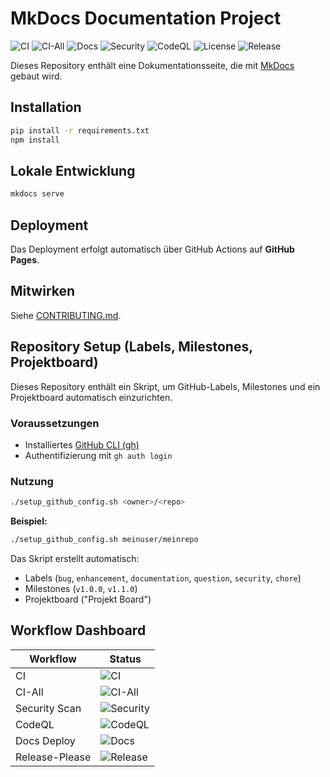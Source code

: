 # MkDocs Documentation Project

![CI](https://github.com/OWNER/REPO/actions/workflows/ci.yml/badge.svg)
![CI-All](https://github.com/OWNER/REPO/actions/workflows/ci-all.yml/badge.svg)
![Docs](https://github.com/OWNER/REPO/actions/workflows/deploy-docs.yml/badge.svg)
![Security](https://github.com/OWNER/REPO/actions/workflows/security-scan.yml/badge.svg)
![CodeQL](https://github.com/OWNER/REPO/actions/workflows/codeql-analysis.yml/badge.svg)
![License](https://img.shields.io/github/license/OWNER/REPO)
![Release](https://github.com/OWNER/REPO/actions/workflows/release-please.yml/badge.svg)

Dieses Repository enthält eine Dokumentationsseite, die mit [MkDocs](https://www.mkdocs.org/) gebaut wird.

## Installation

```bash
pip install -r requirements.txt
npm install
```

## Lokale Entwicklung

```bash
mkdocs serve
```

## Deployment

Das Deployment erfolgt automatisch über GitHub Actions auf **GitHub Pages**.

## Mitwirken

Siehe [CONTRIBUTING.md](CONTRIBUTING.md).

## Repository Setup (Labels, Milestones, Projektboard)

Dieses Repository enthält ein Skript, um GitHub-Labels, Milestones und ein Projektboard automatisch einzurichten.

### Voraussetzungen
- Installiertes [GitHub CLI (gh)](https://cli.github.com/)
- Authentifizierung mit `gh auth login`

### Nutzung
```bash
./setup_github_config.sh <owner>/<repo>
```

**Beispiel:**
```bash
./setup_github_config.sh meinuser/meinrepo
```

Das Skript erstellt automatisch:
- Labels (`bug`, `enhancement`, `documentation`, `question`, `security`, `chore`)
- Milestones (`v1.0.0`, `v1.1.0`)
- Projektboard ("Projekt Board")


## Workflow Dashboard

| Workflow        | Status |
|-----------------|--------|
| CI              | ![CI](https://github.com/OWNER/REPO/actions/workflows/ci.yml/badge.svg) |
| CI-All          | ![CI-All](https://github.com/OWNER/REPO/actions/workflows/ci-all.yml/badge.svg) |
| Security Scan   | ![Security](https://github.com/OWNER/REPO/actions/workflows/security-scan.yml/badge.svg) |
| CodeQL          | ![CodeQL](https://github.com/OWNER/REPO/actions/workflows/codeql-analysis.yml/badge.svg) |
| Docs Deploy     | ![Docs](https://github.com/OWNER/REPO/actions/workflows/deploy-docs.yml/badge.svg) |
| Release-Please  | ![Release](https://github.com/OWNER/REPO/actions/workflows/release-please.yml/badge.svg) |